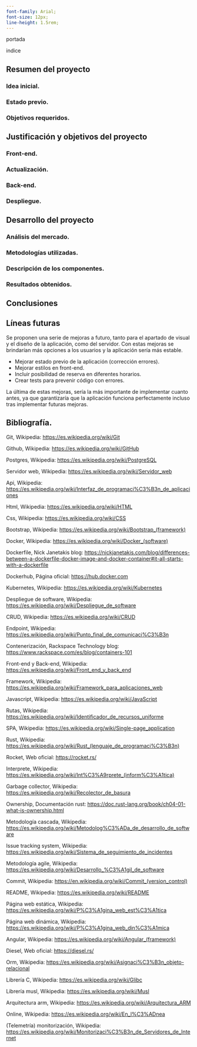 ```yaml
---
font-family: Arial;
font-size: 12px;
line-height: 1.5rem;
---
```


portada

indice

## Resumen del proyecto

### Idea inicial.

### Estado previo.

### Objetivos requeridos.

## Justificación y objetivos del proyecto

### Front-end.

### Actualización.

### Back-end.

### Despliegue.

## Desarrollo del proyecto

### Análisis del mercado.

### Metodologías utilizadas.

### Descripción de los componentes.

### Resultados obtenidos.

## Conclusiones

## Líneas futuras

Se proponen una serie de mejoras a futuro, tanto para el apartado de visual y el diseño de la aplicación, como del servidor. Con estas mejoras se brindarían más opciones a los usuarios y la aplicación sería más estable.

- Mejorar estado previo de la aplicación (corrección errores).
- Mejorar estilos en front-end.
- Incluir posibilidad de reserva en diferentes horarios.
- Crear tests para prevenir código con errores.

La última de estas mejoras, sería la más importante de implementar cuanto antes, ya que garantizaría que la aplicación funciona perfectamente incluso tras implementar futuras mejoras.

## Bibliografía.

Git, Wikipedia: https://es.wikipedia.org/wiki/Git

Github, Wikipedia: https://es.wikipedia.org/wiki/GitHub

Postgres, Wikipedia: https://es.wikipedia.org/wiki/PostgreSQL

Servidor web, Wikipedia: https://es.wikipedia.org/wiki/Servidor_web

Api, Wikipedia: https://es.wikipedia.org/wiki/Interfaz_de_programaci%C3%B3n_de_aplicaciones

Html, Wikipedia: https://es.wikipedia.org/wiki/HTML

Css, Wikipedia: https://es.wikipedia.org/wiki/CSS

Bootstrap, Wikipedia: https://es.wikipedia.org/wiki/Bootstrap_(framework)

Docker, Wikipedia: https://es.wikipedia.org/wiki/Docker_(software)

Dockerfile, Nick Janetakis blog: https://nickjanetakis.com/blog/differences-between-a-dockerfile-docker-image-and-docker-container#it-all-starts-with-a-dockerfile

Dockerhub, Página oficial: https://hub.docker.com

Kubernetes, Wikipedia: https://es.wikipedia.org/wiki/Kubernetes

Despliegue de software, Wikipedia: https://es.wikipedia.org/wiki/Despliegue_de_software

CRUD, Wikipedia: https://es.wikipedia.org/wiki/CRUD

Endpoint, Wikipedia: https://es.wikipedia.org/wiki/Punto_final_de_comunicaci%C3%B3n

Contenerización, Rackspace Technology blog: https://www.rackspace.com/es/blog/containers-101

Front-end y Back-end, Wikipedia: https://es.wikipedia.org/wiki/Front_end_y_back_end

Framework, Wikipedia: https://es.wikipedia.org/wiki/Framework_para_aplicaciones_web

Javascript, Wikipedia: https://es.wikipedia.org/wiki/JavaScript

Rutas, Wikipedia: https://es.wikipedia.org/wiki/Identificador_de_recursos_uniforme

SPA, Wikipedia: https://es.wikipedia.org/wiki/Single-page_application

Rust, Wikipedia: https://es.wikipedia.org/wiki/Rust_(lenguaje_de_programaci%C3%B3n)

Rocket, Web oficial: https://rocket.rs/

Interprete, Wikipedia: https://es.wikipedia.org/wiki/Int%C3%A9rprete_(inform%C3%A1tica)

Garbage collector, Wikipedia: https://es.wikipedia.org/wiki/Recolector_de_basura

Ownership, Documentación rust: https://doc.rust-lang.org/book/ch04-01-what-is-ownership.html

Metodología cascada, Wikipedia: https://es.wikipedia.org/wiki/Metodolog%C3%ADa_de_desarrollo_de_software

Issue tracking system, Wikipedia: https://es.wikipedia.org/wiki/Sistema_de_seguimiento_de_incidentes

Metodología agile, Wikipedia: https://es.wikipedia.org/wiki/Desarrollo_%C3%A1gil_de_software

Commit, Wikipedia: https://en.wikipedia.org/wiki/Commit_(version_control)

README, Wikipedia: https://es.wikipedia.org/wiki/README

Página web estática, Wikipedia: https://es.wikipedia.org/wiki/P%C3%A1gina_web_est%C3%A1tica

Página web dinámica, Wikipedia: https://es.wikipedia.org/wiki/P%C3%A1gina_web_din%C3%A1mica

Angular, Wikipedia: https://es.wikipedia.org/wiki/Angular_(framework)

Diesel, Web oficial: https://diesel.rs/

Orm, Wikipedia: https://es.wikipedia.org/wiki/Asignaci%C3%B3n_objeto-relacional

Librería C, Wikipedia: https://es.wikipedia.org/wiki/Glibc

Librería musl, Wikipedia: https://es.wikipedia.org/wiki/Musl

Arquitectura arm, Wikipedia: https://es.wikipedia.org/wiki/Arquitectura_ARM

Online, Wikipedia: https://es.wikipedia.org/wiki/En_l%C3%ADnea

(Telemetría) monitorización, Wikipedia: https://es.wikipedia.org/wiki/Monitorizaci%C3%B3n_de_Servidores_de_Internet
